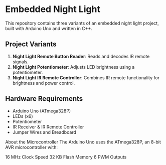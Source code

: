 # Embedded Night Light

This repository contains three variants of an embedded night light project, built with Arduino Uno and written in C++.

## Project Variants
1. **Night Light Remote Button Reader**: Reads and decodes IR remote signals.
2. **Night Light Potentiometer**: Adjusts LED brightness using a potentiometer.
3. **Night Light IR Remote Controller**: Combines IR remote functionality for brightness and power control.

## Hardware Requirements
- Arduino Uno (ATmega328P)
- LEDs (x6)
- Potentiometer
- IR Receiver & IR Remote Controller
- Jumper Wires and Breadboard

About the Microcontroller
The Arduino Uno uses the ATmega328P, an 8-bit AVR microcontroller with:

16 MHz Clock Speed
32 KB Flash Memory
6 PWM Outputs
